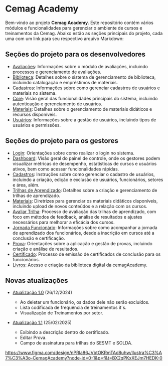 # Cemag Academy

Bem-vindo ao projeto **Cemag Academy**. Este repositório contém vários módulos e funcionalidades para gerenciar o ambiente de cursos e treinamentos da Cemag. Abaixo estão as seções principais do projeto, cada uma com um link para seu respectivo arquivo Markdown:

## Seções do projeto para os desenvolvedores

- [Avaliações](/documentacao/documentacaoDesenvolvedores/avaliacoes.md): Informações sobre o módulo de avaliações, incluindo processos e gerenciamento de avaliações.
- [Biblioteca](/documentacao/documentacaoDesenvolvedores/biblioteca.md): Detalhes sobre o sistema de gerenciamento de biblioteca, incluindo catalogação e empréstimos de materiais.
- [Cadastros](/documentacao/documentacaoDesenvolvedores/cadastros.md): Informações sobre como gerenciar cadastros de usuários e materiais no sistema.
- [Core](/documentacao/documentacaoDesenvolvedores/core.md): Visão geral das funcionalidades principais do sistema, incluindo autenticação e gerenciamento de usuários.
- [Materiais](/documentacao/documentacaoDesenvolvedores/materiais.md): Detalhes sobre o gerenciamento de materiais didáticos e recursos disponíveis.
- [Usuários](/documentacao/documentacaoDesenvolvedores/users.md): Informações sobre a gestão de usuários, incluindo tipos de usuários e permissões.

## Seções do projeto para os gestores

- [Login](/documentacao/documentacaoGestores/1_login.md): Orientações sobre como realizar o login no sistema.
- [Dashboard](/documentacao/documentacaoGestores/2_dashboard.md): Visão geral do painel de controle, onde os gestores podem visualizar métricas de desempenho, estatísticas de cursos e usuários ativos, bem como acessar funcionalidades rápidas.
- [Cadastros](/documentacao/documentacaoGestores/3_cadastros.md): Instruções sobre como gerenciar o cadastro de usuários, incluindo a criação, edição e exclusão de usuários, funcionários, setores e área, além.
- [Trilhas de Aprendizado](/documentacao/documentacaoGestores/4_list_trilhas.md): Detalhes sobre a criação e gerenciamento de trilhas de aprendizado.
- [Materiais](/documentacao/documentacaoGestores/5_materiais.md): Diretrizes para gerenciar os materiais didáticos disponíveis, incluindo upload de novos conteúdos e a relação com os cursos.
- [Avaliar Trilha](/documentacao/documentacaoGestores/6_avaliarTrilha.md): Processo de avaliação das trilhas de aprendizado, com foco em métodos de feedback, análise de resultados e ajustes necessários para melhorar a eficácia dos cursos.
- [Jornada Funcionário](/documentacao/documentacaoGestores/7_jornada.md): Informações sobre como acompanhar a jornada de aprendizado dos funcionários, desde a inscrição em cursos até a conclusão e certificação.
- [Prova](/documentacao/documentacaoGestores/8_prova.md): Orientações sobre a aplicação e gestão de provas, incluindo criação e análise de resultados.
- [Certificado](/documentacao/documentacaoGestores/9_certificado.md): Processo de emissão de certificados de conclusão para os funcionários.
- [Livros](/documentacao/documentacaoGestores/10_livros.md): Acesso e criação da biblioteca digital da cemagAcademy.

## Novas atualizações 
- [Atualização 1.0](/documentacao/atualizacoes/1.0_26.12.2024.md) (26/12/2024)
    - Ao deletar um funcionário, os dados dele não serão excluídos. 
    - Lista codificada de frequência de treinamentos it´s.
    - Visualização de Treinamentos por setor.

- [Atualização 1.1](/documentacao/atualizacoes/1.1_25.02.2025.md) (25/02/2025)
    - Exibindo a descrição dentro do certificado. 
    - Editar Prova.
    - Campo de assinatura para trilhas do SESMT e SOLDA.

https://www.figma.com/design/nPRla86JVbtOKRmTAd8uhw/Ilustra%C3%A7%C3%A3o-CemagAcademy?node-id=0-1&p=f&t=BX2qPKxXEJm7HEDK-0
